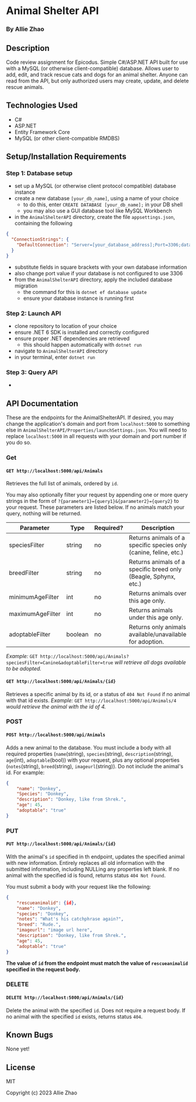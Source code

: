 # Animal Shelter API

### By Allie Zhao

## Description

Code review assignment for Epicodus.
Simple C#/ASP.NET API built for use with a MySQL (or otherwise client-compatible) database.
Allows user to add, edit, and track rescue cats and dogs for an animal shelter.
Anyone can read from the API, but only authorized users may create, update, and delete rescue animals.

## Technologies Used

- C#
- ASP.NET
- Entity Framework Core
- MySQL (or other client-compatible RMDBS)

## Setup/Installation Requirements

### Step 1: Database setup

- set up a MySQL (or otherwise client protocol compatible) database instance
- create a new database `[your_db_name]`, using a name of your choice
    - to do this, enter `CREATE DATABASE [your_db_name];` in your DB shell
    - you may also use a GUI database tool like MySQL Workbench
- in the `AnimalShelterAPI` directory, create the file `appsettings.json`, containing the following

```json
{
  "ConnectionStrings": {
    "DefaultConnection": "Server=[your_database_address];Port=3306;database=[your_db_name];uid=[your_db_login];pwd=[your_db_password];"
  }
}
```

- substitute fields in square brackets with your own database information
- also change port value if your database is not configured to use 3306
- from the `AnimalShelterAPI` directory, apply the included database migration
    - the command for this is `dotnet ef database update`
    - ensure your database instance is running first

### Step 2: Launch API

- clone repository to location of your choice
- ensure .NET 6 SDK is installed and correctly configured
- ensure proper .NET dependencies are retrieved
    - this should happen automatically with `dotnet run`
- navigate to `AnimalShelterAPI` directory
- in your terminal, enter `dotnet run`

### Step 3: Query API

-

## API Documentation

These are the endpoints for the AnimalShelterAPI.
If desired, you may change the application's domain and port from `localhost:5000` to
something else in `AnimalShelterAPI/Properties/launchSettings.json`.
You will need to replace `localhost:5000` in all requests with your domain and port number if you do so.

### Get

#### `GET http://localhost:5000/api/Animals`

Retrieves the full list of animals, ordered by `id`.

You may also optionally filter your request by appending one or more query strings in the form of `?{parameter1}={query1}&{parameter2}={query2}` to your request.
These parameters are listed below.
If no animals match your query, nothing will be returned.

| Parameter  | Type | Required? | Description|
|------------|------|-----------|------------|
|speciesFilter|string|no|Returns animals of a specific species only (canine, feline, etc.)|
|breedFilter|string|no|Returns animals of a specific breed only (Beagle, Sphynx, etc.)|
|minimumAgeFilter|int|no|Returns animals over this age only.|
|maximumAgeFilter|int|no|Returns animals under this age only.|
|adoptableFilter|boolean|no|Returns only animals available/unavailable for adoption.|

*Example:* `GET http://localhost:5000/api/Animals?speciesFilter=Canine&adoptableFilter=true` *will retrieve all dogs available to be adopted.*

#### `GET http://localhost:5000/api/Animals/{id}`

Retrieves a specific animal by its id, or a status of `404 Not Found` if no animal with that id exists.
*Example:* `GET http://localhost:5000/api/Animals/4` *would retrieve the animal with the id of 4.*

### POST

#### `POST http://localhost:5000/api/Animals`

Adds a new animal to the database.
You must include a body with all required properties (`name`(string), `species`(string), `description`(string), `age`(int), `adoptable`(bool))
with your request, plus any optional properties (`notes`(string), `breed`(string), `imageurl`(string)).
Do not include the animal's id.
For example:

```json
{
    "name": "Donkey",
    "Species": "Donkey",
    "description": "Donkey, like from Shrek.",
    "age": 45,
    "adoptable": "true"
}
```

### PUT

#### `PUT http://localhost:5000/api/Animals/{id}`

With the animal's `id` specified in th endpoint, updates the specified animal with new information.
Entirely replaces all old information with the submitted information, including NULLing any properties left blank.
If no animal with the specified id is found, returns status `404 Not Found`.

You must submit a body with your request like the following:
```json
{
    "rescueanimalid": {id},
    "name": "Donkey",
    "species": "Donkey",
    "notes": "What's his catchphrase again?",
    "breed": "Rude.",
    "imageurl": "image url here",
    "description": "Donkey, like from Shrek.",
    "age": 45,
    "adoptable": "true"
}
```
**The value of `id` from the endpoint must match the value of `rescueanimalid` specified in the request body.**

### DELETE

#### `DELETE http://localhost:5000/api/Animals/{id}`

Delete the animal with the specified `id`. Does not require a request body.
If no animal with the specified `id` exists, returns status `404`.

## Known Bugs

None yet! 

## License

MIT

Copyright (c) 2023 Allie Zhao
